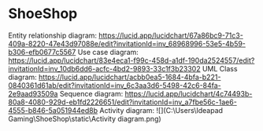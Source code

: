 # ShoeShop

Entity relationship diagram: https://lucid.app/lucidchart/67a86bc9-71c3-409a-8220-47e43d97088e/edit?invitationId=inv_68968996-53e5-4b59-b306-efb0677c5567
Use case diagram: https://lucid.app/lucidchart/83e4eca1-f99c-458d-a1df-190da2524557/edit?invitationId=inv_10db6dd6-acfc-4bd2-9893-33c1f3b23302
UML Class diagram: https://lucid.app/lucidchart/acbb0ea5-1684-4bfa-b221-0840361d61ab/edit?invitationId=inv_6c3aa3d6-5498-42c6-84fa-2e9aad93509a
Sequence diagram: https://lucid.app/lucidchart/4c74493b-80a8-4080-929d-eb1fd2226651/edit?invitationId=inv_a7fbe56c-1ae6-4555-b846-5a051944ed8b
Activity diagram: ![](C:\Users\Ideapad Gaming\ShoeShop\static\Activity diagram.png)